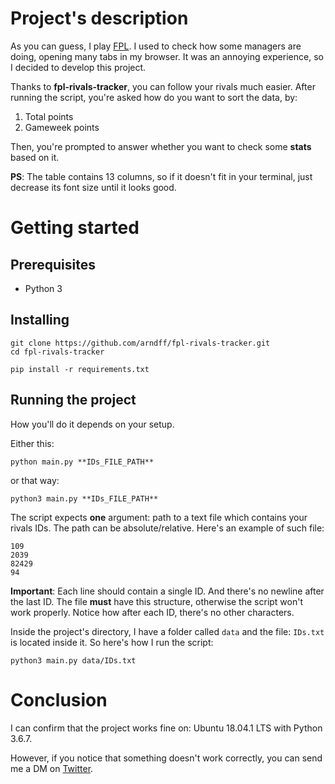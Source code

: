 # Project's description

As you can guess, I play [FPL](http://fantasy.premierleague.com). I used to check how some managers are doing, opening many tabs in my browser. It was an annoying experience, so I decided to develop this project. 

Thanks to **fpl-rivals-tracker**, you can follow your rivals much easier. After running the script, you're asked how do you want to sort the data, by:
1) Total points
2) Gameweek points

Then, you're prompted to answer whether you want to check some **stats** based on it.

**PS**: The table contains 13 columns, so if it doesn't fit in your terminal, just decrease its font size until it looks good. 

# Getting started

## Prerequisites

* Python 3

## Installing

```
git clone https://github.com/arndff/fpl-rivals-tracker.git
cd fpl-rivals-tracker

pip install -r requirements.txt
```

## Running the project

How you'll do it depends on your setup.

Either this:
```
python main.py **IDs_FILE_PATH**
```

or that way:

```
python3 main.py **IDs_FILE_PATH**
```

The script expects **one** argument: path to a text file which contains your rivals IDs. The path can be absolute/relative. Here's an example of such file:
```
109
2039
82429
94
```

**Important**: Each line should contain a single ID. And there's no newline after the last ID. The file **must** have this structure, otherwise the script won't work properly. Notice how after each ID, there's no other characters.

Inside the project's directory, I have a folder called ```data``` and the file: ```IDs.txt``` is located inside it. So here's how I run the script: 

```
python3 main.py data/IDs.txt
```

# Conclusion

I can confirm that the project works fine on: Ubuntu 18.04.1 LTS with Python 3.6.7.

However, if you notice that something doesn't work correctly, you can send me a DM on [Twitter](https://twitter.com/arndff_).
